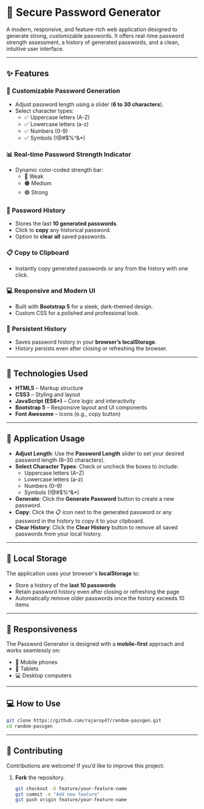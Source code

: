 # 🔐 Secure Password Generator

A modern, responsive, and feature-rich web application designed to generate strong, customizable passwords. It offers real-time password strength assessment, a history of generated passwords, and a clean, intuitive user interface.

---

## ✨ Features

### 🔧 Customizable Password Generation
- Adjust password length using a slider (**6 to 30 characters**).
- Select character types:
  - ✅ Uppercase letters (A-Z)
  - ✅ Lowercase letters (a-z)
  - ✅ Numbers (0-9)
  - ✅ Symbols (!@#$%^&*)

### 📊 Real-time Password Strength Indicator
- Dynamic color-coded strength bar:
  - 🔴 Weak
  - 🟠 Medium
  - 🟢 Strong

### 📜 Password History
- Stores the last **10 generated passwords**.
- Click to **copy** any historical password.
- Option to **clear all** saved passwords.

### 📋 Copy to Clipboard
- Instantly copy generated passwords or any from the history with one click.

### 💻 Responsive and Modern UI
- Built with **Bootstrap 5** for a sleek, dark-themed design.
- Custom CSS for a polished and professional look.

### 💾 Persistent History
- Saves password history in your **browser’s localStorage**.
- History persists even after closing or refreshing the browser.

---

## 🚀 Technologies Used

- **HTML5** – Markup structure
- **CSS3** – Styling and layout
- **JavaScript (ES6+)** – Core logic and interactivity
- **Bootstrap 5** – Responsive layout and UI components
- **Font Awesome** – Icons (e.g., copy button)

---

## 🧪 Application Usage

- **Adjust Length**: Use the **Password Length** slider to set your desired password length (6–30 characters).
- **Select Character Types**: Check or uncheck the boxes to include:
  - Uppercase letters (A–Z)
  - Lowercase letters (a–z)
  - Numbers (0–9)
  - Symbols (!@#$%^&*)
- **Generate**: Click the **Generate Password** button to create a new password.
- **Copy**: Click the 📋 icon next to the generated password or any password in the history to copy it to your clipboard.
- **Clear History**: Click the **Clear History** button to remove all saved passwords from your local history.

---

## 💾 Local Storage

The application uses your browser's **localStorage** to:
- Store a history of the **last 10 passwords**
- Retain password history even after closing or refreshing the page
- Automatically remove older passwords once the history exceeds 10 items

---

## 📱 Responsiveness

The Password Generator is designed with a **mobile-first** approach and works seamlessly on:
- 📱 Mobile phones
- 📱 Tablets
- 💻 Desktop computers

---

## 💻 How to Use

```bash
git clone https://github.com/rajaroy47/random-passgen.git
cd random-passgen
```

---

## 🤝 Contributing

Contributions are welcome! If you’d like to improve this project:

1. **Fork** the repository.

   ```bash
   git checkout -b feature/your-feature-name
   git commit -m "Add new feature"
   git push origin feature/your-feature-name
   ```
